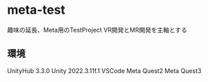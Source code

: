 # meta-test

趣味の延長、Meta用のTestProject
VR開発とMR開発を主軸とする

## 環境

UnityHub 3.3.0
Unity 2022.3.11f.1
VSCode
Meta Quest2
Meta Quest3